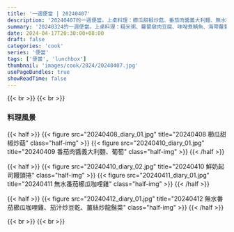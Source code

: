 ```yaml
---
title: '一週便當 | 20240407'
description: '20240407的一週便當。上桌料理：櫛瓜甜椒炒菇、番茄肉醬義大利麵、無水番茄櫛瓜咖哩雞。'
summary: '20240324的一週便當。上桌料理：糙米粥、蘿蔔燉肉豆腐、味噌煮鯖魚、海帶蘿蔔湯、馬鈴薯小餐包、烤馬鈴薯薄片。'
date: 2024-04-17T20:30:00+08:00
draft: false
categories: 'cook'
series: '便當'
tags: ['便當', 'lunchbox']
thumbnail: 'images/cook/2024/20240407.jpg'
usePageBundles: true
showReadTime: false
---
```


{{< br >}}
{{< br >}}

### 料理風景

{{< half >}}
{{< figure src="20240408_diary_01.jpg" title="20240408 櫛瓜甜椒炒菇" class="half-img" >}}
{{< figure src="20240410_diary_01.jpg" title="20240409 番茄肉醬義大利麵、葡萄" class="half-img" >}}
{{< /half >}}

{{< half >}}
{{< figure src="20240410_diary_02.jpg" title="20240410 鮮奶起司饅頭捲" class="half-img" >}}
{{< figure src="20240411_diary_01.jpg" title="20240411 無水番茄櫛瓜咖哩雞" class="half-img" >}}
{{< /half >}}

{{< half >}}
{{< figure src="20240412_diary_01.jpg" title="20240412 無水番茄櫛瓜咖哩雞、茄汁炒豆乾、薑絲炒龍鬚菜" class="half-img" >}}
{{< /half >}}

{{< br >}}
{{< br >}}
